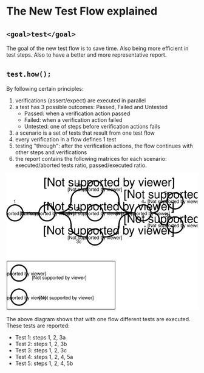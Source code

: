 # The New Test Flow explained

## `<goal>test</goal>`
The goal of the new test flow is to save time. Also being more efficient in test steps. Also to have a better and more representative report.

## `test.how();`
By following certain principles:
1. verifications (assert/expect) are executed in parallel
1. a test has 3 possible outcomes: Passed, Failed and Untested
   * Passed: when a verification action passed
   * Failed: when a verification action failed
   * Untested: one of steps before verification actions fails
1. a scenario is a set of tests that result from one test flow
1. every verification in a flow defines 1 test
1. testing "through": after the verification actions, the flow continues with other steps and verifications
1. the report contains the following matrices for each scenario: executed/aborted tests ratio, passed/executed ratio.

![Flow overview](/images/testflow_3.svg)

The above diagram shows that with one flow different tests are executed. These tests are reported:
* Test 1: steps 1, 2, 3a
* Test 2: steps 1, 2, 3b
* Test 3: steps 1, 2, 3c
* Test 4: steps 1, 2, 4, 5a
* Test 5: steps 1, 2, 4, 5b